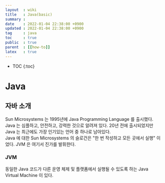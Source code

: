 ```yaml
---
layout  : wiki
title   : Java(basic)
summary :
date    : 2022-01-04 22:38:00 +0900
updated : 2022-01-04 22:38:00 +0900
tag     : java
toc     : true
public  : true
parent  : [[how-to]]
latex   : true
---
```

* TOC
{:toc}

# Java
## 자바 소개
Sun Microsystems 는 1995년에 Java Programming Language 를 출시했다. Java 는 심플하고, 안전하고, 강력한 것으로 알려져 있다. 20년 전에 출시되었지만 Java 는 최근에도 가장 인기있는 언어 중 하나로 남아있다.<br>
Java 에 대한 Sun Microsystems 의 슬로건은 "한 번 작성하고 모든 곳에서 실행" 이었다. JVM 은 여기서 진가를 발휘한다.
### JVM
동일한 Java 코드가 다른 운영 체제 및 플랫폼에서 실행될 수 있도록 하는 Java Virtual Machine 이 있다.
